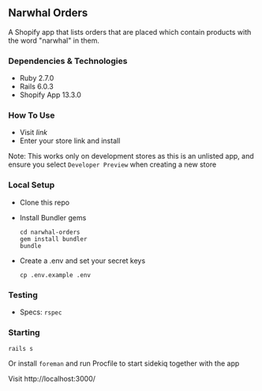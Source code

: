 ##  Narwhal Orders

A Shopify app that lists orders that are placed which contain products with the word "narwhal" in them.

### Dependencies & Technologies

- Ruby 2.7.0
- Rails 6.0.3
- Shopify App 13.3.0

### How To Use

- Visit _link_
- Enter your store link and install

Note: This works only on development stores as this is an unlisted app, and ensure you select `Developer Preview` when creating a new store

### Local Setup

- Clone this repo

- Install Bundler gems

  ```
  cd narwhal-orders
  gem install bundler
  bundle
  ```

- Create a .env and set your secret keys
    ```
    cp .env.example .env
    ```

### Testing

- Specs: `rspec`

### Starting

```
rails s
```
Or install `foreman` and run Procfile to start sidekiq together with the app


Visit http://localhost:3000/

